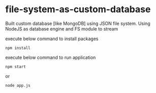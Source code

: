 # file-system-as-custom-database
Built custom database [like MongoDB] using JSON file system. Using NodeJS as database engine and FS module to stream


execute below command to install packages 
```
npm install
```

execute below command to run application 
```
npm start
```
or
```
node app.js
```